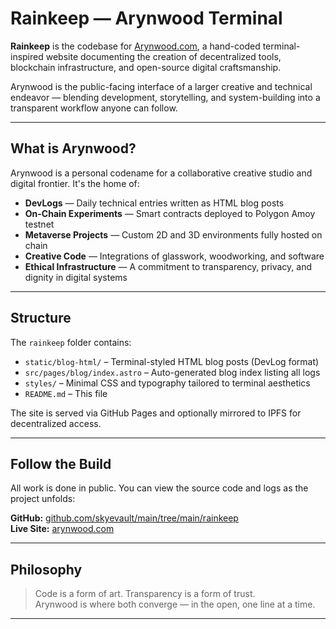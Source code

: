 # Rainkeep — Arynwood Terminal

**Rainkeep** is the codebase for [Arynwood.com](https://arynwood.com), a hand-coded terminal-inspired website documenting the creation of decentralized tools, blockchain infrastructure, and open-source digital craftsmanship.

Arynwood is the public-facing interface of a larger creative and technical endeavor — blending development, storytelling, and system-building into a transparent workflow anyone can follow.

---

## What is Arynwood?

Arynwood is a personal codename for a collaborative creative studio and digital frontier. It's the home of:

- **DevLogs** — Daily technical entries written as HTML blog posts  
- **On-Chain Experiments** — Smart contracts deployed to Polygon Amoy testnet  
- **Metaverse Projects** — Custom 2D and 3D environments fully hosted on chain  
- **Creative Code** — Integrations of glasswork, woodworking, and software  
- **Ethical Infrastructure** — A commitment to transparency, privacy, and dignity in digital systems

---

## Structure

The `rainkeep` folder contains:

- `static/blog-html/` – Terminal-styled HTML blog posts (DevLog format)  
- `src/pages/blog/index.astro` – Auto-generated blog index listing all logs  
- `styles/` – Minimal CSS and typography tailored to terminal aesthetics  
- `README.md` – This file  

The site is served via GitHub Pages and optionally mirrored to IPFS for decentralized access.

---

## Follow the Build

All work is done in public. You can view the source code and logs as the project unfolds:

**GitHub:** [github.com/skyevault/main/tree/main/rainkeep](https://github.com/skyevault/main/tree/main/rainkeep)  
**Live Site:** [arynwood.com](https://arynwood.com)

---

## Philosophy

> Code is a form of art. Transparency is a form of trust.  
> Arynwood is where both converge — in the open, one line at a time.

---
